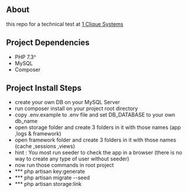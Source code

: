 ## About
this repo for a technical test at <a href="https://1cliquesystems.com/">1 Clique Systems</a>

## Project Dependencies
- PHP 7.3^
- MySQL
- Composer

## Project Install Steps
- create your own DB on your MySQL Server
- run composer install on your project root directory
- copy .env.example to .env file and set DB_DATABASE to your own db_name
- open storage folder and create 3 folders in it with those names (app ,logs & framework)
- open framework folder and create 3 folders in it with those names (cache ,sessions ,views)
- hint : You most run seeder to check the app in a browser (there is no way to create any type of user without seeder)
- now run those commands in root project
- *** php artisan key:generate
- *** php artisan migrate --seed
- *** php artisan storage:link